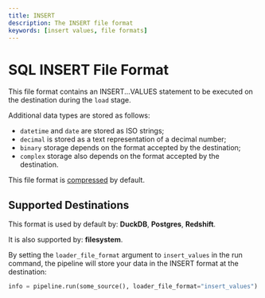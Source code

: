 ```yaml
---
title: INSERT
description: The INSERT file format
keywords: [insert values, file formats]
---
```


# SQL INSERT File Format

This file format contains an INSERT...VALUES statement to be executed on the destination during the `load` stage.

Additional data types are stored as follows:

- `datetime` and `date` are stored as ISO strings;
- `decimal` is stored as a text representation of a decimal number;
- `binary` storage depends on the format accepted by the destination;
- `complex` storage also depends on the format accepted by the destination.

This file format is [compressed](../../reference/performance.md#disabling-and-enabling-file-compression) by default.

## Supported Destinations

This format is used by default by: **DuckDB**, **Postgres**, **Redshift**.

It is also supported by: **filesystem**.

By setting the `loader_file_format` argument to `insert_values` in the run command, the pipeline will store your data in the INSERT format at the destination:

```python
info = pipeline.run(some_source(), loader_file_format="insert_values")
```
